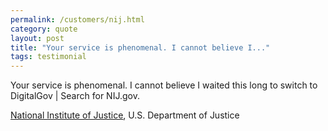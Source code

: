```yaml
---
permalink: /customers/nij.html
category: quote
layout: post
title: "Your service is phenomenal. I cannot believe I..."
tags: testimonial
---
```

Your service is phenomenal. I cannot believe I waited this long to switch to DigitalGov | Search for NIJ.gov.

[National Institute of Justice](http://www.nij.gov), U.S. Department of Justice

